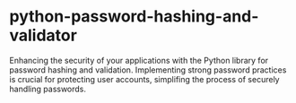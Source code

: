 # python-password-hashing-and-validator
Enhancing the security of your applications with the Python library for password hashing and validation. Implementing strong password practices is crucial for protecting user accounts, simplifing the process of securely handling passwords.
